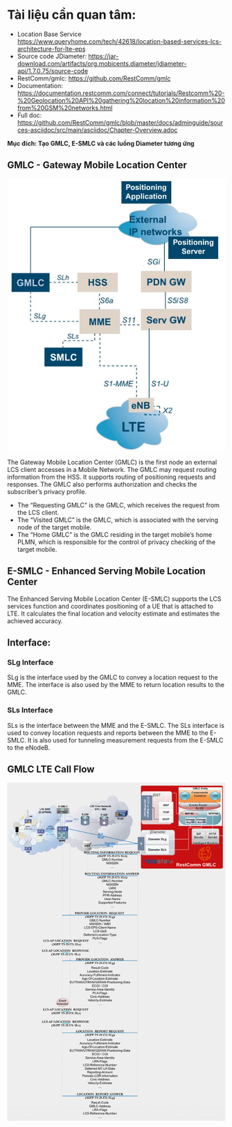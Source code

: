 # Tài liệu cần quan tâm:

- Location Base Service https://www.queryhome.com/tech/42618/location-based-services-lcs-architecture-for-lte-eps
- Source code JDiameter: https://jar-download.com/artifacts/org.mobicents.diameter/jdiameter-api/1.7.0.75/source-code
- RestComm/gmlc: https://github.com/RestComm/gmlc
- Documentation: https://documentation.restcomm.com/connect/tutorials/Restcomm%20-%20Geolocation%20API%20gathering%20location%20information%20from%20GSM%20networks.html
- Full doc: https://github.com/RestComm/gmlc/blob/master/docs/adminguide/sources-asciidoc/src/main/asciidoc/Chapter-Overview.adoc

**Mục đích: Tạo GMLC, E-SMLC và các luồng Diameter tương ứng**

## GMLC - Gateway Mobile Location Center

<img src="../images/Positioning_over_LTE.jpg">

The Gateway Mobile Location Center (GMLC) is the first node an external LCS client accesses in a Mobile Network. The GMLC may request routing information from the HSS. It supports routing of positioning requests and responses. The GMLC also performs authorization and checks the subscriber’s privacy profile.
- The “Requesting GMLC” is the GMLC, which receives the request from the LCS client.
- The “Visited GMLC” is the GMLC, which is associated with the serving node of the target mobile.
- The “Home GMLC” is the GMLC residing in the target mobile’s home PLMN, which is responsible for the control of privacy checking of the target mobile.

## E-SMLC - Enhanced Serving Mobile Location Center

The Enhanced Serving Mobile Location Center (E-SMLC) supports the LCS services function and coordinates positioning of a UE that is attached to LTE. It calculates the final location and velocity estimate and estimates the achieved accuracy.

## Interface:

### SLg Interface
SLg is the interface used by the GMLC to convey a location request to the MME. The interface is also used by the MME to return location results to the GMLC.

### SLs Interface
SLs is the interface between the MME and the E-SMLC. The SLs interface is used to convey location requests and reports between the MME to the E-SMLC. It is also used for tunneling measurement requests from the E-SMLC to the eNodeB.

## GMLC LTE Call Flow

<img src="../images/GMLC-LTE_call_flow.png">
